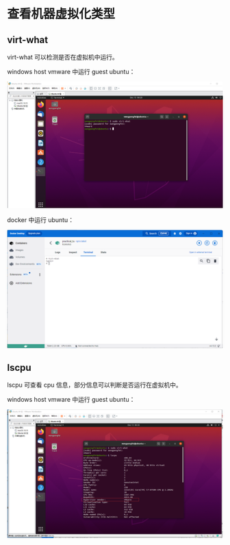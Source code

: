 # 查看机器虚拟化类型

## virt-what

virt-what 可以检测是否在虚拟机中运行。

windows host vmware 中运行 guest ubuntu：

![](./__resource_%E6%9F%A5%E7%9C%8B%E6%9C%BA%E5%99%A8%E8%99%9A%E6%8B%9F%E5%8C%96%E7%B1%BB%E5%9E%8B/virt_what_vmware_ubuntu.png)

docker 中运行 ubuntu：

![](./__resource_%E6%9F%A5%E7%9C%8B%E6%9C%BA%E5%99%A8%E8%99%9A%E6%8B%9F%E5%8C%96%E7%B1%BB%E5%9E%8B/virt_what_docker_ubuntu.png)

## lscpu

lscpu 可查看 cpu 信息，部分信息可以判断是否运行在虚拟机中。

windows host vmware 中运行 guest ubuntu：

![](./__resource_%E6%9F%A5%E7%9C%8B%E6%9C%BA%E5%99%A8%E8%99%9A%E6%8B%9F%E5%8C%96%E7%B1%BB%E5%9E%8B/lscpu_vmware_ubuntu.png)
